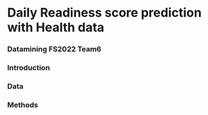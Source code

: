 # Daily Readiness score prediction with Health data 

### Datamining FS2022 Team6

### Introduction
### Data
### Methods
